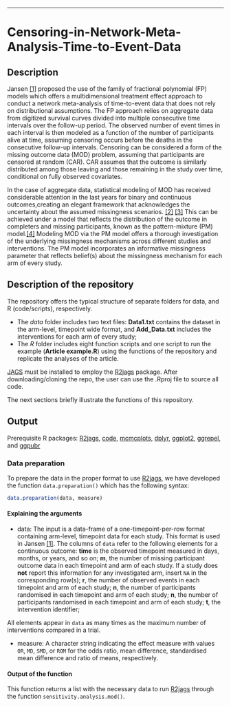 
------------------------------------------------------------------------

# Censoring-in-Network-Meta-Analysis-Time-to-Event-Data

## Description

Jansen [[1]](https://doi.org/10.1186/1471-2288-11-61) proposed the use of the family of fractional polynomial (FP) models which offers a multidimensional treatment effect approach to conduct a network meta-analysis of time-to-event data that does not rely on distributional assumptions. The FP approach relies on aggregate data from digitized survival curves divided into multiple consecutive time intervals over the follow-up period. The observed number of event times in each interval is then modeled as a function of the number of participants alive at time, assuming censoring occurs before the deaths in the consecutive follow-up intervals. Censoring can be considered a form of the missing outcome data (MOD) problem, assuming that participants are censored at random (CAR). CAR assumes that the outcome is similarly distributed among those leaving and those remaining in the study over time, conditional on fully observed covariates.

In the case of aggregate data, statistical modeling of MOD has received considerable attention in the last years for binary and continuous outcomes,creating an elegant framework that acknowledges the uncertainty about the assumed missingness scenarios. [[2]](https://doi.org/10.1016/j.jclinepi.2018.09.002) [[3]](https://doi.org10.1002/sim.6365) This can be achieved under a model that reflects the distribution of the outcome in completers and missing participants, known as the pattern-mixture (PM) model.[[4]](https://doi.org/10.2307/2290705) Modeling MOD via the PM model offers a thorough investigation of the underlying missingness mechanisms across different studies and interventions. The PM model incorporates an informative missingness parameter that reflects belief(s) about the missingness mechanism for each arm of every study.


## Description of the repository

The repository offers the typical structure of separate folders for data, and R (code/scripts), respectively.
* The _data_ folder includes two text files: __Data1.txt__ contains the dataset in the arm-level, timepoint wide format, and __Add_Data.txt__ includes the interventions for each arm of every study;
* The _R_ folder includes eight function scripts and one script to run the example (__Article example.R__) using the functions of the repository and replicate the analyses of the article.<br>

[JAGS](http://mcmc-jags.sourceforge.net/) must be installed to employ the [R2jags](https://github.com/suyusung/R2jags/issues/) package. After downloading/cloning the repo, the user can use the .Rproj file to source all code.

The next sections briefly illustrate the functions of this repository.

## Output 

Prerequisite R packages: [R2jags](https://CRAN.R-project.org/package=R2jags), [code](https://cran.r-project.org/web/packages/coda/index.html),
[mcmcplots](https://cran.r-project.org/web/packages/mcmcplots/index.html), [dplyr](https://CRAN.R-project.org/package=dplyr), [ggplot2](https://cran.r-project.org/web/packages/ggplot2/index.html), [ggrepel](https://cran.r-project.org/web/packages/ggrepel/index.html), and [ggpubr](https://cran.r-project.org/web/packages/ggpubr/index.html)

### Data preparation 

To prepare the data in the proper format to use [R2jags](https://CRAN.R-project.org/package=R2jags), we have developed the function `data.preparation()` which has the following syntax:

```r
data.preparation(data, measure)
```

#### Explaining the arguments

* data: The input is a data-frame of a one-timepoint-per-row format containing arm-level, timepoint data for each study. This format is used in Jansen [[1]](https://doi.org/10.1186/1471-2288-11-61). The columns of `data` refer to the following elements for a continuous outcome:
__time__ is the observed timepoint measured in days, months, or years, and so on;
__m__, the number of missing participant outcome data in each timepoint and arm of each study. If a study does **not** report this information for any investigated arm, insert `NA` in the corresponding row(s);
__r__, the number of observed events in each timepoint and arm of each study;
__n__, the number of participants randomised in each timepoint and arm of each study;
__n__, the number of participants randomised in each timepoint and arm of each study;
__t__, the intervention identifier;



All elements appear in `data` as many times as the maximum number of interventions compared in a trial.
* measure: A character string indicating the effect measure with values `OR`, `MD`, `SMD`, or `ROM` for the odds ratio, mean difference, standardised mean difference and ratio of means, respectively.

#### Output of the function

This function returns a list with the necessary data to run [R2jags](https://CRAN.R-project.org/package=R2jags) through the function `sensitivity.analysis.mod()`.

